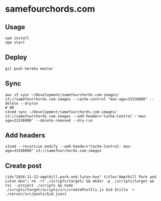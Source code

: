 # samefourchords.com

## Usage

```
npm install
npm start
```

## Deploy

```
git push heroku master
```

## Sync
```
aws s3 sync ~/Development/samefourchords.com-images/ s3://samefourchords.com-images --cache-control "max-age=31536000" --delete --dryrun
# OR
s3cmd sync ~/Development/samefourchords.com-images/ s3://samefourchords.com-images --add-header='Cache-Control':'max-age=31536000' --delete-removed --dry-run
```

## Add headers
```
s3cmd --recursive modify --add-header="Cache-Control: max-age=31536000" s3://samefourchords.com-images
```

## Create post

```
(id="2016-11-12-ampthill-park-and-luton-hoo" title="Ampthill Park and Luton Hoo"; rm -rf ./scripts/target/ && mkdir -p ./scripts/target && tsc --project ./scripts && node ./scripts/target/scripts/src/createPostCli.js $id $title  > ./server/src/posts/$id.json)
```
